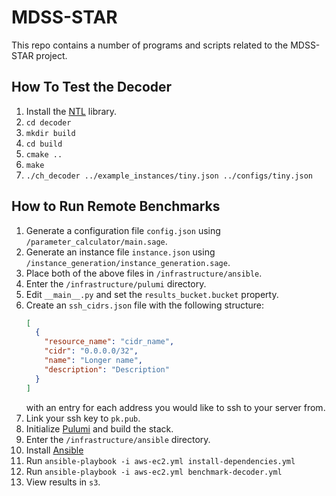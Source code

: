 # MDSS-STAR

This repo contains a number of programs and scripts related to the MDSS-STAR project.

## How To Test the Decoder

1. Install the [NTL](https://libntl.org/) library.
1. `cd decoder`
1. `mkdir build`
1. `cd build`
1. `cmake ..`
1. `make`
1. `./ch_decoder ../example_instances/tiny.json ../configs/tiny.json`

## How to Run Remote Benchmarks

1. Generate a configuration file `config.json` using `/parameter_calculator/main.sage`.
1. Generate an instance file `instance.json` using `/instance_generation/instance_generation.sage`.
1. Place both of the above files in `/infrastructure/ansible`.
1. Enter the `/infrastructure/pulumi` directory.
1. Edit `__main__.py` and set the `results_bucket.bucket` property.
1. Create an `ssh_cidrs.json` file with the following structure:
   ```json
   [
     {
       "resource_name": "cidr_name",
       "cidr": "0.0.0.0/32",
       "name": "Longer name",
       "description": "Description"
     }
   ]
   ```
   with an entry for each address you would like to ssh to your server from.
1. Link your ssh key to `pk.pub`.
1. Initialize [Pulumi](https://www.pulumi.com/) and build the stack.
1. Enter the `/infrastructure/ansible` directory.
1. Install [Ansible](https://docs.ansible.com/ansible/latest/index.html)
1. Run `ansible-playbook -i aws-ec2.yml install-dependencies.yml`
1. Run `ansible-playbook -i aws-ec2.yml benchmark-decoder.yml`
1. View results in `s3`.
